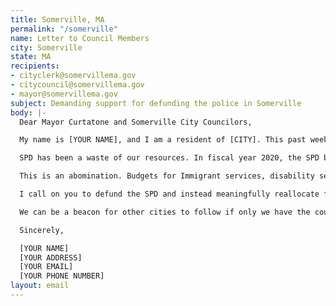 ```yaml
---
title: Somerville, MA
permalink: "/somerville"
name: Letter to Council Members
city: Somerville
state: MA
recipients:
- cityclerk@somervillema.gov
- citycouncil@somervillema.gov
- mayor@somervillema.gov
subject: Demanding support for defunding the police in Somerville
body: |-
  Dear Mayor Curtatone and Somerville City Councilors,

  My name is [YOUR NAME], and I am a resident of [CITY]. This past week, our nation has been gripped by protests calling for a rapid and meaningful reconsideration of the role of policing in communities as well as an end to racism and anti-Blackness in America. Our city has been deeply engaged in much of this action. Accordingly, it has come to my attention that the city plans to adopt a number of the reform proposals created by Campaign Zero. I ask that you reconsider these attempts to reform and instead pivot your attention to defunding the police for fiscal year 2021.

  SPD has been a waste of our resources. In fiscal year 2020, the SPD budget was approximately 18% of the total—less only than schools. The city of Somerville will spend over $17,044,021 on the Police Department this year, as you well know. By contrast, Health and Human Services receives only $3,064,691 and Culture & Recreation receives only $4.5 million (1.8% of the budget). Additionally, within the $21 million of grants received in 2018, $749,867 was allocated to the police system, while only $120,610 was allocated to the Arts Council and a mere $503,187 was allocated to Sustainability & Environment.

  This is an abomination. Budgets for Immigrant services, disability services, and fair housing services also pale in comparison to this excessive budget. While we’ve been spending extraordinary amounts on policing, we have not seen improvements to safety, homelessness, mental health, or affordability in our city. Instead, we see wasteful and harmful actions of our police.

  I call on you to defund the SPD and instead meaningfully reallocate funds towards social programs and resources that support housing, jobs, education, health care, child care, and other critical community needs. I demand a budget that supports community wellbeing, rather than empowers the police forces that tear them apart.

  We can be a beacon for other cities to follow if only we have the courage to change.

  Sincerely,

  [YOUR NAME]
  [YOUR ADDRESS]
  [YOUR EMAIL]
  [YOUR PHONE NUMBER]
layout: email
---
```


